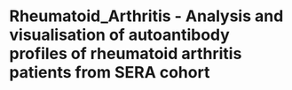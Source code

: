 #  Rheumatoid_Arthritis - Analysis and visualisation of autoantibody profiles of rheumatoid  arthritis patients from SERA cohort


